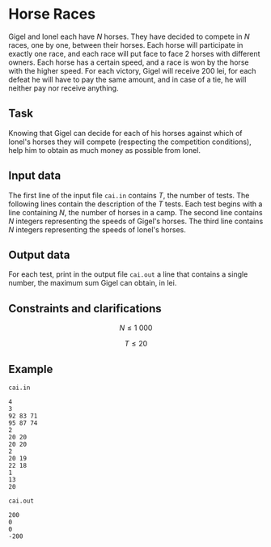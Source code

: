 # Horse Races

Gigel and Ionel each have $N$ horses. They have decided to compete in $N$ races, one by one, between their horses. Each horse will participate in exactly one race, and each race will put face to face 2 horses with different owners. Each horse has a certain speed, and a race is won by the horse with the higher speed. For each victory, Gigel will receive $200$ lei, for each defeat he will have to pay the same amount, and in case of a tie, he will neither pay nor receive anything.

## Task

Knowing that Gigel can decide for each of his horses against which of Ionel's horses they will compete (respecting the competition conditions), help him to obtain as much money as possible from Ionel.

## Input data

The first line of the input file `cai.in` contains $T$, the number of tests. The following lines contain the description of the $T$ tests. Each test begins with a line containing $N$, the number of horses in a camp. The second line contains $N$ integers representing the speeds of Gigel's horses. The third line contains $N$ integers representing the speeds of Ionel's horses.

## Output data

For each test, print in the output file `cai.out` a line that contains a single number, the maximum sum Gigel can obtain, in lei.

## Constraints and clarifications

$$N \leq 1\ 000$$

$$T \leq 20$$

## Example

`cai.in`

```
4
3
92 83 71
95 87 74
2
20 20
20 20
2
20 19
22 18
1
13
20
```

`cai.out`

```
200
0
0
-200
```